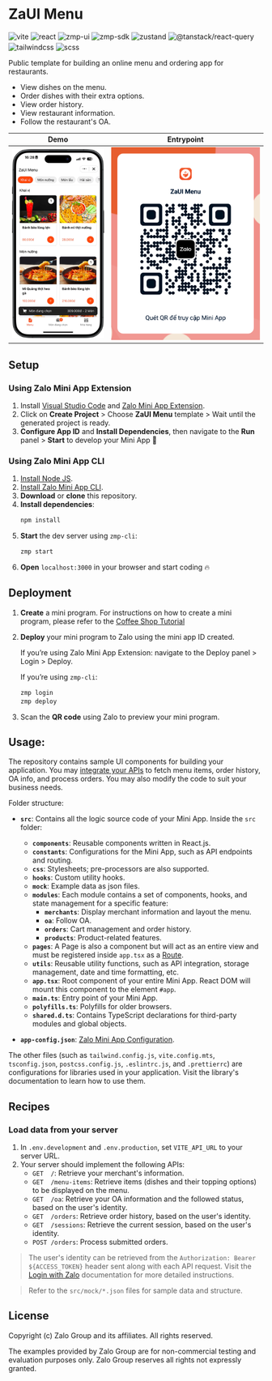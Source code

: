 # ZaUI Menu

<p style="display: flex; flex-wrap: wrap; gap: 4px">
  <img alt="vite" src="https://img.shields.io/github/package-json/dependency-version/Zalo-MiniApp/zaui-menu/dev/vite" />
  <img alt="react" src="https://img.shields.io/github/package-json/dependency-version/Zalo-MiniApp/zaui-menu/react" />
  <img alt="zmp-ui" src="https://img.shields.io/github/package-json/dependency-version/Zalo-MiniApp/zaui-menu/zmp-ui" />
  <img alt="zmp-sdk" src="https://img.shields.io/github/package-json/dependency-version/Zalo-MiniApp/zaui-menu/zmp-sdk" />
  <img alt="zustand" src="https://img.shields.io/github/package-json/dependency-version/Zalo-MiniApp/zaui-menu/zustand" />
  <img alt="@tanstack/react-query" src="https://img.shields.io/github/package-json/dependency-version/Zalo-MiniApp/zaui-menu/@tanstack/react-query" />
  <img alt="tailwindcss" src="https://img.shields.io/github/package-json/dependency-version/Zalo-MiniApp/zaui-menu/dev/tailwindcss" />
  <img alt="scss" src="https://img.shields.io/github/package-json/dependency-version/Zalo-MiniApp/zaui-menu/dev/sass" />
</p>

Public template for building an online menu and ordering app for restaurants.

- View dishes on the menu.
- Order dishes with their extra options.
- View order history.
- View restaurant information.
- Follow the restaurant's OA.

|                      Demo                       |                  Entrypoint                  |
| :---------------------------------------------: | :------------------------------------------: |
| <img src="./docs/preview.webp" alt="Home page"> | <img src="./docs/qr.webp" alt="Entry point"> |

## Setup

### Using Zalo Mini App Extension

1. Install [Visual Studio Code](https://code.visualstudio.com/download) and [Zalo Mini App Extension](https://mini.zalo.me/docs/dev-tools).
1. Click on **Create Project** > Choose **ZaUI Menu** template > Wait until the generated project is ready.
1. **Configure App ID** and **Install Dependencies**, then navigate to the **Run** panel > **Start** to develop your Mini App 🚀

### Using Zalo Mini App CLI

1. [Install Node JS](https://nodejs.org/en/download/).
1. [Install Zalo Mini App CLI](https://mini.zalo.me/docs/dev-tools/cli/intro/).
1. **Download** or **clone** this repository.
1. **Install dependencies**:
   ```bash
   npm install
   ```
1. **Start** the dev server using `zmp-cli`:
   ```bash
   zmp start
   ```
1. **Open** `localhost:3000` in your browser and start coding 🔥

## Deployment

1. **Create** a mini program. For instructions on how to create a mini program, please refer to the [Coffee Shop Tutorial](https://mini.zalo.me/tutorial/coffee-shop/step-1/)

1. **Deploy** your mini program to Zalo using the mini app ID created.

   If you’re using Zalo Mini App Extension: navigate to the Deploy panel > Login > Deploy.

   If you’re using `zmp-cli`:

   ```bash
   zmp login
   zmp deploy
   ```

1. Scan the **QR code** using Zalo to preview your mini program.

## Usage:

The repository contains sample UI components for building your application. You may [integrate your APIs](#load-data-from-your-server) to fetch menu items, order history, OA info, and process orders. You may also modify the code to suit your business needs.

Folder structure:

- **`src`**: Contains all the logic source code of your Mini App. Inside the `src` folder:

  - **`components`**: Reusable components written in React.js.
  - **`constants`**: Configurations for the Mini App, such as API endpoints and routing.
  - **`css`**: Stylesheets; pre-processors are also supported.
  - **`hooks`**: Custom utility hooks.
  - **`mock`**: Example data as json files.
  - **`modules`**: Each module contains a set of components, hooks, and state management for a specific feature:
    - **`merchants`**: Display merchant information and layout the menu.
    - **`oa`**: Follow OA.
    - **`orders`**: Cart management and order history.
    - **`products`**: Product-related features.
  - **`pages`**: A Page is also a component but will act as an entire view and must be registered inside `app.tsx` as a [Route](https://mini.zalo.me/docs/zaui/router/ZMPRouter/).
  - **`utils`**: Reusable utility functions, such as API integration, storage management, date and time formatting, etc.
  - **`app.tsx`**: Root component of your entire Mini App. React DOM will mount this component to the element `#app`.
  - **`main.ts`**: Entry point of your Mini App.
  - **`polyfills.ts`**: Polyfills for older browsers.
  - **`shared.d.ts`**: Contains TypeScript declarations for third-party modules and global objects.

- **`app-config.json`**: [Zalo Mini App Configuration](https://mini.zalo.me/docs/framework/getting-started/app-config).

The other files (such as `tailwind.config.js`, `vite.config.mts`, `tsconfig.json`, `postcss.config.js`, `.eslintrc.js`, and `.prettierrc`) are configurations for libraries used in your application. Visit the library's documentation to learn how to use them.

## Recipes

### Load data from your server

1. In `.env.development` and `.env.production`, set `VITE_API_URL` to your server URL.
1. Your server should implement the following APIs:
   - `GET  /`: Retrieve your merchant's information.
   - `GET  /menu-items`: Retrieve items (dishes and their topping options) to be displayed on the menu.
   - `GET  /oa`: Retrieve your OA information and the followed status, based on the user's identity.
   - `GET  /orders`: Retrieve order history, based on the user's identity.
   - `GET  /sessions`: Retrieve the current session, based on the user's identity.
   - `POST /orders`: Process submitted orders.

> The user's identity can be retrieved from the `Authorization: Bearer ${ACCESS_TOKEN}` header sent along with each API request. Visit the [Login with Zalo](https://mini.zalo.me/intro/authen-user/) documentation for more detailed instructions.

> Refer to the `src/mock/*.json` files for sample data and structure.

## License

Copyright (c) Zalo Group and its affiliates. All rights reserved.

The examples provided by Zalo Group are for non-commercial testing and evaluation
purposes only. Zalo Group reserves all rights not expressly granted.
